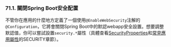 
### 71.1. 關閉Spring Boot安全配置

不管你在應用的什麼地方定義了一個使用`@EnableWebSecurity`注解的`@Configuration`，它將會關閉Spring Boot中的默認webapp安全設置。想要調整默認值，你可以嘗試設置`security.*`屬性（具體查看[SecurityProperties](http://github.com/spring-projects/spring-boot/tree/master/spring-boot-autoconfigure/src/main/java/org/springframework/boot/autoconfigure/security/SecurityProperties.java)和[常見應用屬性](http://docs.spring.io/spring-boot/docs/current-SNAPSHOT/reference/htmlsingle/#common-application-properties-security)的SECURITY章節）。

